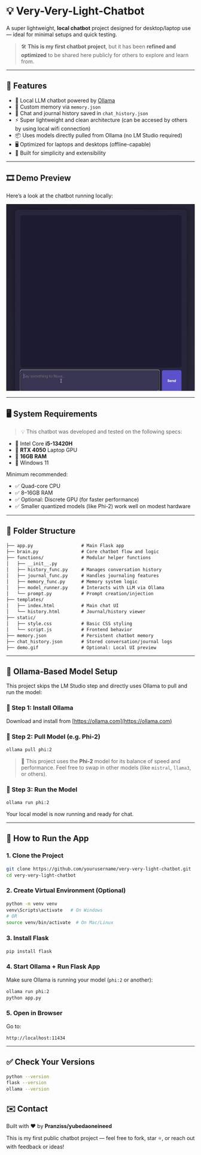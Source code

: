 # 💡 Very-Very-Light-Chatbot

A super lightweight, **local chatbot** project designed for desktop/laptop use — ideal for minimal setups and quick testing.

> 🛠️ **This is my first chatbot project**, but it has been **refined and optimized** to be shared here publicly for others to explore and learn from.

---

## 🚀 Features

- 💬 Local LLM chatbot powered by [Ollama](https://ollama.com)
- 🧠 Custom memory via `memory.json`
- 📝 Chat and journal history saved in `chat_history.json`
- ⚡ Super lightweight and clean architecture (can be accesed by others by using local wifi connection)
- 📦 Uses models directly pulled from Ollama (no LM Studio required)
- 🖥️ Optimized for laptops and desktops (offline-capable)
- 🔧 Built for simplicity and extensibility

---

## 🎞️ Demo Preview

Here’s a look at the chatbot running locally:

![Chatbot Demo](demo.gif)

---

## 🖥️ System Requirements

> 💡 This chatbot was developed and tested on the following specs:

- 🔹 Intel Core **i5-13420H**
- 🔹 **RTX 4050** Laptop GPU
- 🔹 **16GB RAM**
- 🔹 Windows 11

Minimum recommended:

- ✅ Quad-core CPU
- ✅ 8–16GB RAM
- ✅ Optional: Discrete GPU (for faster performance)
- ✅ Smaller quantized models (like Phi-2) work well on modest hardware

---

## 📁 Folder Structure

```
├── app.py                  # Main Flask app
├── brain.py                # Core chatbot flow and logic
├── functions/              # Modular helper functions
│   ├── __init__.py
│   ├── history_func.py     # Manages conversation history
│   ├── journal_func.py     # Handles journaling features
│   ├── memory_func.py      # Memory system logic
│   ├── model_runner.py     # Interacts with LLM via Ollama
│   └── prompt.py           # Prompt creation/injection
├── templates/
│   ├── index.html          # Main chat UI
│   └── history.html        # Journal/history viewer
├── static/
│   ├── style.css           # Basic CSS styling
│   └── script.js           # Frontend behavior
├── memory.json             # Persistent chatbot memory
├── chat_history.json       # Stored conversation/journal logs
├── demo.gif                # Optional: Local UI preview
```

---

## 🧠 Ollama-Based Model Setup

This project skips the LM Studio step and directly uses Ollama to pull and run the model:

### 🔹 Step 1: Install Ollama

Download and install from [https://ollama.com](https://ollama.com)

### 🔹 Step 2: Pull Model (e.g. Phi-2)

```bash
ollama pull phi:2
```

> 🧠 This project uses the **Phi-2** model for its balance of speed and performance. Feel free to swap in other models (like `mistral`, `llama3`, or others).

### 🔹 Step 3: Run the Model

```bash
ollama run phi:2
```

Your local model is now running and ready for chat.

---

## 🔧 How to Run the App

### 1. Clone the Project

```bash
git clone https://github.com/yourusername/very-very-light-chatbot.git
cd very-very-light-chatbot
```

### 2. Create Virtual Environment (Optional)

```bash
python -m venv venv
venv\Scripts\activate   # On Windows
# OR
source venv/bin/activate  # On Mac/Linux
```

### 3. Install Flask

```bash
pip install flask
```

### 4. Start Ollama + Run Flask App

Make sure Ollama is running your model (`phi:2` or another):

```bash
ollama run phi:2
python app.py
```

### 5. Open in Browser

Go to:

```
http://localhost:11434
```

---

## ✅ Check Your Versions

```bash
python --version
flask --version
ollama --version
```

## ✉️ Contact

Built with ❤️ by **Pranziss/yubedaoneineed**

This is my first public chatbot project — feel free to fork, star ⭐, or reach out with feedback or ideas!
